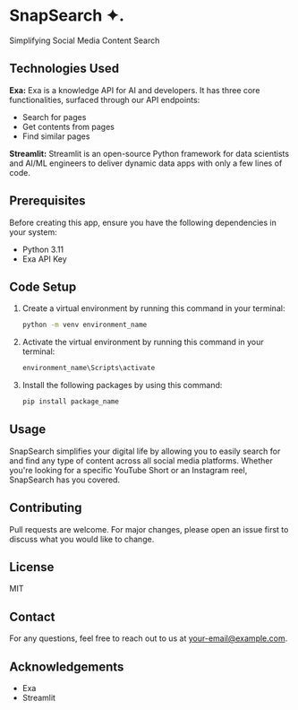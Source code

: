 # SnapSearch ✦.
Simplifying Social Media Content Search


## Technologies Used

**Exa:** Exa is a knowledge API for AI and developers. It has three core functionalities, surfaced through our API endpoints:
- Search for pages
- Get contents from pages
- Find similar pages

**Streamlit:** Streamlit is an open-source Python framework for data scientists and AI/ML engineers to deliver dynamic data apps with only a few lines of code.

## Prerequisites

Before creating this app, ensure you have the following dependencies in your system:

- Python 3.11
- Exa API Key

## Code Setup

1. Create a virtual environment by running this command in your terminal:

    ```bash
    python -m venv environment_name
    ```

2. Activate the virtual environment by running this command in your terminal:

    ```bash
    environment_name\Scripts\activate
    ```

3. Install the following packages by using this command:

    ```bash
    pip install package_name
    ```

## Usage

SnapSearch simplifies your digital life by allowing you to easily search for and find any type of content across all social media platforms. Whether you're looking for a specific YouTube Short or an Instagram reel, SnapSearch has you covered.

## Contributing

Pull requests are welcome. For major changes, please open an issue first to discuss what you would like to change.

## License

MIT

## Contact

For any questions, feel free to reach out to us at your-email@example.com.

## Acknowledgements

- Exa
- Streamlit
